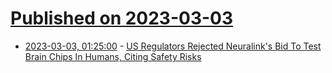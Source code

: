 # [Published on 2023-03-03](index.md)

* [2023-03-03, 01:25:00](https://science.slashdot.org/story/23/03/03/0047226/us-regulators-rejected-neuralinks-bid-to-test-brain-chips-in-humans-citing-safety-risks?utm_source=rss1.0mainlinkanon&utm_medium=feed) - [US Regulators Rejected Neuralink's Bid To Test Brain Chips In Humans, Citing Safety Risks](https://science.slashdot.org/story/23/03/03/0047226/us-regulators-rejected-neuralinks-bid-to-test-brain-chips-in-humans-citing-safety-risks?utm_source=rss1.0mainlinkanon&utm_medium=feed)
